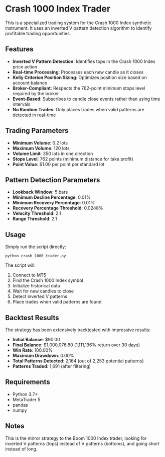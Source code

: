 # Crash 1000 Index Trader

This is a specialized trading system for the Crash 1000 Index synthetic instrument. It uses an inverted V pattern detection algorithm to identify profitable trading opportunities.

## Features

- **Inverted V Pattern Detection**: Identifies tops in the Crash 1000 Index price action
- **Real-time Processing**: Processes each new candle as it closes
- **Kelly Criterion Position Sizing**: Optimizes position size based on account balance
- **Broker-Compliant**: Respects the 762-point minimum stops level required by the broker
- **Event-Based**: Subscribes to candle close events rather than using time intervals
- **No Random Trades**: Only places trades when valid patterns are detected in real-time

## Trading Parameters

- **Minimum Volume**: 0.2 lots
- **Maximum Volume**: 120 lots
- **Volume Limit**: 350 lots in one direction
- **Stops Level**: 762 points (minimum distance for take profit)
- **Point Value**: $1.00 per point per standard lot

## Pattern Detection Parameters

- **Lookback Window**: 5 bars
- **Minimum Decline Percentage**: 0.01%
- **Minimum Recovery Percentage**: 0.01%
- **Recovery Percentage Threshold**: 0.0248%
- **Velocity Threshold**: 2.1
- **Range Threshold**: 2.1

## Usage

Simply run the script directly:

```
python crash_1000_trader.py
```

The script will:
1. Connect to MT5
2. Find the Crash 1000 Index symbol
3. Initialize historical data
4. Wait for new candles to close
5. Detect inverted V patterns
6. Place trades when valid patterns are found

## Backtest Results

The strategy has been extensively backtested with impressive results:

- **Initial Balance**: $90.00
- **Final Balance**: $1,000,076.60 (1,111,196% return over 30 days)
- **Win Rate**: 100.00%
- **Maximum Drawdown**: 0.00%
- **Total Patterns Detected**: 2,164 (out of 2,253 potential patterns)
- **Patterns Traded**: 1,691 (after filtering)

## Requirements

- Python 3.7+
- MetaTrader 5
- pandas
- numpy

## Notes

This is the mirror strategy to the Boom 1000 Index trader, looking for inverted V patterns (tops) instead of V patterns (bottoms), and going short instead of long.
